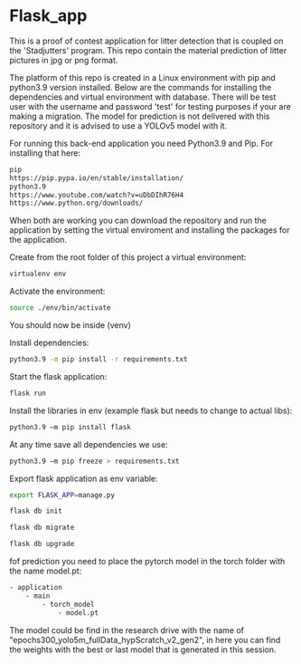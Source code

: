 # Flask_app

This is a proof of contest application for litter detection that is coupled on the 'Stadjutters' program. This repo contain the material prediction of litter pictures in jpg or png format.

The platform of this repo is created in a Linux environment with pip and python3.9 version installed. Below are the commands for installing the dependencies and virtual environment with database. There will be test user with the username and password 'test' for testing purposes if your are making a migration. The model for prediction is not delivered with this repository and it is advised to use a YOLOv5 model with it.

For running this back-end application you need Python3.9 and Pip. For installing that here:
```sh
pip
https://pip.pypa.io/en/stable/installation/
python3.9 
https://www.youtube.com/watch?v=uDbDIhR76H4
https://www.python.org/downloads/
```

When both are working you can download the repository and run the application by setting the virtual enviroment and installing the packages for the application. 

Create from the root folder of this project a virtual environment: 
```sh
virtualenv env
```

Activate the environment: 
```sh
source ./env/bin/activate
```
You should now be inside (venv)

Install dependencies:
```sh
python3.9 -m pip install -r requirements.txt
```

Start the flask application: 
```sh
flask run
```

Install the libraries in env (example flask but needs to change to actual libs): 
```sh
python3.9 –m pip install flask
```

At any time save all dependencies we use: 
```sh   
python3.9 –m pip freeze > requirements.txt
```

Export flask application as env variable:
```sh
export FLASK_APP=manage.py

flask db init

flask db migrate

flask db upgrade
```

fof prediction you need to place the pytorch model in the torch folder with the name model.pt:
```sh
- application 
    - main
        - torch_model
            - model.pt
```

The model could be find in the research drive with the name of "epochs300_yolo5m_fullData_hypScratch_v2_gen2", in here you can find the weights with the best or last model that is generated in this session.
